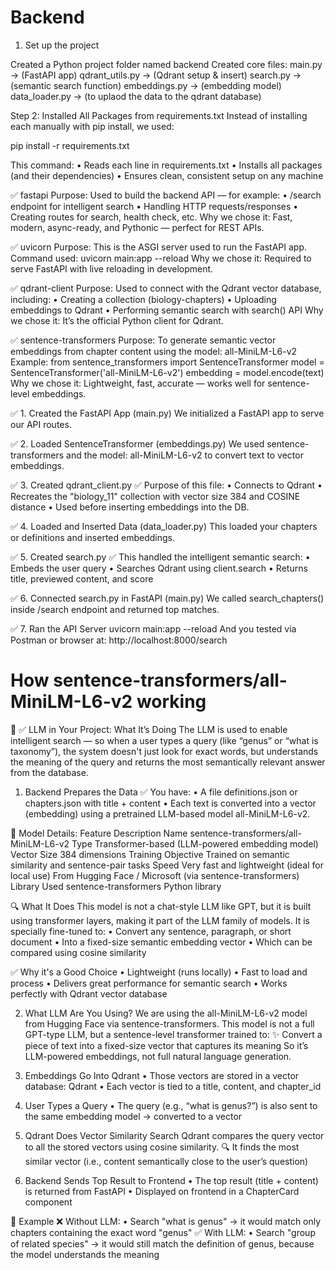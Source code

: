 # Backend

1. Set up the project

Created a Python project folder named backend
Created core files:
main.py -> (FastAPI app)
qdrant_utils.py -> (Qdrant setup & insert)
search.py -> (semantic search function)
embeddings.py -> (embedding model)
data_loader.py -> (to uplaod the data to the qdrant database)

Step 2: Installed All Packages from requirements.txt
Instead of installing each manually with pip install, we used:

pip install -r requirements.txt

This command:
•	Reads each line in requirements.txt
•	Installs all packages (and their dependencies)
•	Ensures clean, consistent setup on any machine

✅ fastapi
Purpose:
Used to build the backend API — for example:
•	/search endpoint for intelligent search
•	Handling HTTP requests/responses
•	Creating routes for search, health check, etc.
Why we chose it:
Fast, modern, async-ready, and Pythonic — perfect for REST APIs.

✅ uvicorn
Purpose:
This is the ASGI server used to run the FastAPI app.
Command used:
uvicorn main:app --reload
Why we chose it:
Required to serve FastAPI with live reloading in development.

✅ qdrant-client
Purpose:
Used to connect with the Qdrant vector database, including:
•	Creating a collection (biology-chapters)
•	Uploading embeddings to Qdrant
•	Performing semantic search with search() API
Why we chose it:
It’s the official Python client for Qdrant.

✅ sentence-transformers
Purpose:
To generate semantic vector embeddings from chapter content using the model:
all-MiniLM-L6-v2
Example:
from sentence_transformers import SentenceTransformer
model = SentenceTransformer('all-MiniLM-L6-v2')
embedding = model.encode(text)
Why we chose it:
Lightweight, fast, accurate — works well for sentence-level embeddings.


✅ 1. Created the FastAPI App (main.py)
We initialized a FastAPI app to serve our API routes.

✅ 2. Loaded SentenceTransformer (embeddings.py)
We used sentence-transformers and the model: all-MiniLM-L6-v2 to convert text to vector embeddings.

✅ 3. Created qdrant_client.py
✅ Purpose of this file:
•	Connects to Qdrant
•	Recreates the "biology_11" collection with vector size 384 and COSINE distance
•	Used before inserting embeddings into the DB.

✅ 4. Loaded and Inserted Data (data_loader.py)
This loaded your chapters or definitions and inserted embeddings.

✅ 5. Created search.py
✅ This handled the intelligent semantic search:
•	Embeds the user query
•	Searches Qdrant using client.search
•	Returns title, previewed content, and score

✅ 6. Connected search.py in FastAPI (main.py)
We called search_chapters() inside /search endpoint and returned top matches.

✅ 7. Ran the API Server
uvicorn main:app --reload
And you tested via Postman or browser at:
http://localhost:8000/search



# How sentence-transformers/all-MiniLM-L6-v2 working

🧠 ✅ LLM in Your Project: What It’s Doing
The LLM is used to enable intelligent search — so when a user types a query (like “genus” or “what is taxonomy”), the system doesn't just look for exact words, but understands the meaning of the query and returns the most semantically relevant answer from the database.

1. Backend Prepares the Data
✅ You have:
•	A file definitions.json or chapters.json with title + content
•	Each text is converted into a vector (embedding) using a pretrained LLM-based model all-MiniLM-L6-v2.

📌 Model Details:
Feature	Description
Name	                sentence-transformers/all-MiniLM-L6-v2
Type	                Transformer-based (LLM-powered embedding model)
Vector Size	            384 dimensions
Training Objective	    Trained on semantic similarity and sentence-pair tasks
Speed	                Very fast and lightweight (ideal for local use)
From	                Hugging Face / Microsoft (via sentence-transformers)
Library Used	        sentence-transformers Python library

🔍 What It Does
This model is not a chat-style LLM like GPT, but it is built using transformer layers, making it part of the LLM family of models.
It is specially fine-tuned to:
•	Convert any sentence, paragraph, or short document
•	Into a fixed-size semantic embedding vector
•	Which can be compared using cosine similarity

✅ Why it's a Good Choice
•	Lightweight (runs locally)
•	Fast to load and process
•	Delivers great performance for semantic search
•	Works perfectly with Qdrant vector database

2. What LLM Are You Using?
We are using the all-MiniLM-L6-v2 model from Hugging Face via sentence-transformers.
This model is not a full GPT-type LLM, but a sentence-level transformer trained to:
✨ Convert a piece of text into a fixed-size vector that captures its meaning
So it’s LLM-powered embeddings, not full natural language generation.

3. Embeddings Go Into Qdrant
•	Those vectors are stored in a vector database: Qdrant
•	Each vector is tied to a title, content, and chapter_id

4. User Types a Query
•	The query (e.g., “what is genus?”) is also sent to the same embedding model → converted to a vector

5. Qdrant Does Vector Similarity Search
Qdrant compares the query vector to all the stored vectors using cosine similarity.
🔍 It finds the most similar vector (i.e., content semantically close to the user’s question)

6. Backend Sends Top Result to Frontend
•	The top result (title + content) is returned from FastAPI
•	Displayed on frontend in a ChapterCard component

📌 Example
❌ Without LLM:
•	Search "what is genus" → it would match only chapters containing the exact word "genus"
✅ With LLM:
•	Search "group of related species" → it would still match the definition of genus, because the model understands the meaning




